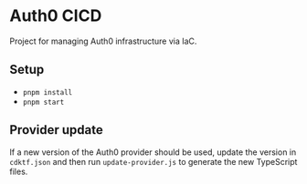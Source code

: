 # Auth0 CICD

Project for managing Auth0 infrastructure via IaC.

## Setup

- `pnpm install`
- `pnpm start`

## Provider update

If a new version of the Auth0 provider should be used, update the version in `cdktf.json` and then run
`update-provider.js` to generate the new TypeScript files.
